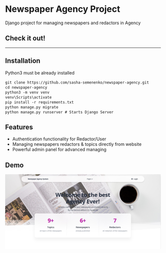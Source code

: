 # Newspaper Agency Project

Django project for managing newspapers and redactors in Agency

## Check it out!
_________________

## Installation

Python3 must be already installed

```shell
git clone https://github.com/sasha-semenenko/newspaper-agency.git
cd newspaper-agency
python3 -m venv venv
venv\Scripts\activate
pip install -r requirements.txt
python manage.py migrate
python manage.py runserver # Starts Django Server
```

## Features

* Authentication functionality for Redactor/User
* Managing newspapers redactors & topics directly from website
* Powerful admin panel for advanced managing

## Demo

![Website Interface](Demo.jpg)